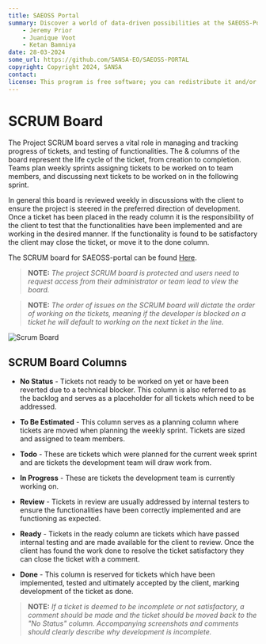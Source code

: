 ```yaml
---
title: SAEOSS Portal
summary: Discover a world of data-driven possibilities at the SAEOSS-Portal, where information converges to empower data sharing and decision-making.
    - Jeremy Prior
    - Juanique Voot
    - Ketan Bamniya
date: 28-03-2024
some_url: https://github.com/SANSA-EO/SAEOSS-PORTAL
copyright: Copyright 2024, SANSA
contact:
license: This program is free software; you can redistribute it and/or modify it under the terms of the GNU Affero General Public License as published by the Free Software Foundation; either version 3 of the License, or (at your option) any later version.
---
```


# SCRUM Board

The Project SCRUM board serves a vital role in managing and tracking progress of tickets, and testing of functionalities. The & columns of the board represent the life cycle of the ticket, from creation to completion.  Teams plan weekly sprints assigning tickets to be worked on to team members, and discussing next tickets to be worked on in the following sprint.

In general this board is reviewed weekly in discussions with the client to ensure the project is steered in the preferred direction of development. Once a ticket has been placed in the ready column it is the responsibility of the client to test that the functionalities have been implemented and are working in the desired manner. If the functionality is found to be satisfactory the client may close the ticket, or move it to the done column.  

The SCRUM board for SAEOSS-portal can be found [Here](https://github.com/orgs/kartoza/projects/37/views/2).

> **NOTE:** *The project SCRUM board is protected and users need to request access from their administrator or team lead to view the board.*

> **NOTE:** *The order of issues on the SCRUM board will dictate the order of working on the tickets, meaning if the developer is blocked on a ticket he will default to working on the next ticket in the line.*

![Scrum Board](./img/scrum-1.png)

## SCRUM Board Columns

- **No Status** - Tickets not ready to be worked on yet or have been reverted due to a technical blocker. This column is also referred to as the backlog and serves as a placeholder for all tickets which need to be addressed.

- **To Be Estimated** - This column serves as a planning column where tickets are moved when planning the weekly sprint. Tickets are sized and assigned to team members.

- **Todo** - These are tickets which were planned for the current week sprint and are tickets the development team will draw work from.

- **In Progress** - These are tickets the development team is currently working on.

- **Review** - Tickets in review are usually addressed by internal testers to ensure the functionalities have been correctly implemented and are functioning as expected.

- **Ready** - Tickets in the ready column are tickets which have passed internal testing and are made available for the client to review. Once the client has found the work done to resolve the ticket satisfactory they can close the ticket with a comment.

- **Done** - This column is reserved for tickets which have been implemented, tested and ultimately accepted by the client, marking development of the ticket as done.

> **NOTE:** *If a ticket is deemed to be incomplete or not satisfactory, a comment should be made and the ticket should be moved back to the "No Status" column. Accompanying screenshots and comments should clearly describe why development is incomplete.*
